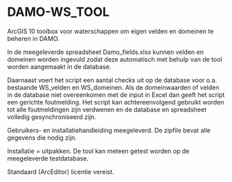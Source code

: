 # DAMO-WS_TOOL
ArcGIS 10 toolbox voor waterschappen om eigen velden en domeinen te beheren in DAMO.

In de meegeleverde spreadsheet Damo_fields.xlsx kunnen velden en domeinen worden ingevuld zodat deze automatisch met behulp van de tool worden aangemaakt in de database.

Daarnaast voert het script een aantal checks uit op de database voor o.a. bestaande WS_velden en WS_domeinen. Als de domeinwaarden of velden in de database niet overeenkomen met de input in Excel dan geeft het script een gerichte foutmelding. Het script kan achtereenvolgend gebruikt worden tot alle foutmeldingen zijn verdwenen en de database en spreadsheet volledig gesynchroniseerd zijn.

Gebruikers- en installatiehandleiding meegeleverd. De zipfile bevat alle gegevens die nodig zijn. 

Installatie = uitpakken. De tool kan meteen getest worden op de meegeleverde testdatabase.

Standaard (ArcEditor) licentie vereist.
